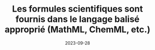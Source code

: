 ---
N: 
Rubrique: 
title: Les formules scientifiques sont fournis dans le langage balisé approprié  (MathML, ChemML, etc.) 
detail:  
abstract: 
categories: [" contenus"]
agrege: O0000-E081
opquast: '0000'
indiceebook: '81'
description: "Règle n° 081"
weight:  081
actif: '1'
layout: rules
date: 2023-09-28
tags: ["", ""]
objectif: ["", ""]
Meo: [""]
Controle: ""
Source: ["SNE"]
Referential: [""]
Steps: ["", ""]
---